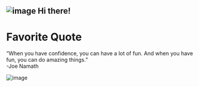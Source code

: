 ##  ![image](https://user-images.githubusercontent.com/74038190/214644152-52f47eb3-5e31-4f47-8758-05c9468d5596.gif) Hi there!

# Favorite Quote
“When you have confidence, you can have a lot of fun. And when you have fun, you can do amazing things.”<br>
-Joe Namath

![image](https://github.com/user-attachments/assets/5a7dd177-757d-420e-8b24-331bba2e79f2)

<!--
**Hproud/Hproud** is a ✨ _special_ ✨ repository because its `README.md` (this file) appears on your GitHub profile.

Here are some ideas to get you started:

- 🔭 I’m currently working on ...
- 🌱 I’m currently learning ...
- 👯 I’m looking to collaborate on ...
- 🤔 I’m looking for help with ...
- 💬 Ask me about ...
- 📫 How to reach me: ...
- 😄 Pronouns: ...
- ⚡ Fun fact: ...
-->
